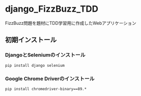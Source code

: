# django_FizzBuzz_TDD
FizzBuzz問題を題材にTDD学習用に作成したWebアプリケーション

## 初期インストール
### DjangoとSeleniumのインストール
`pip install django selenium`

### Google Chrome Driverのインストール
`pip install chromedriver-binary==89.*`

